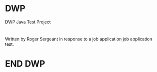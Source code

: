 # DWP
DWP Java Test Project
# 
Written by Roger Sergeant in 
response to a job application 
job application test.
# END DWP
